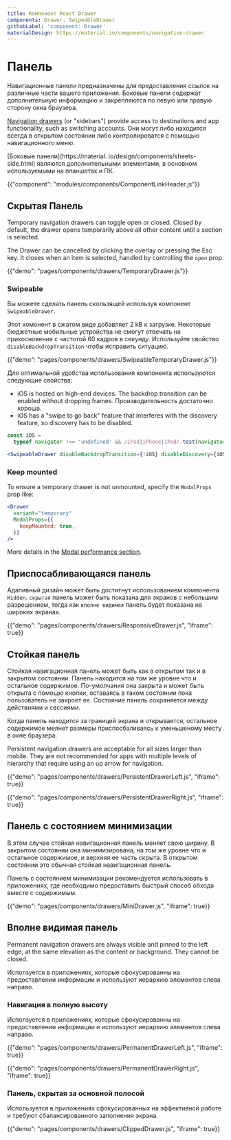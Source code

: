 ```yaml
---
title: Компонент React Drawer
components: Drawer, SwipeableDrawer
githubLabel: 'component: Drawer'
materialDesign: https://material.io/components/navigation-drawer
---
```


# Панель

<p class="description">Навигационные панели предназначены для предоставления ссылок на различные части вашего приложения. Боковые панели содержат дополнительную информацию и закрепляются по левую или правую сторону окна браузера.</p>

[Navigation drawers](https://material.io/design/components/navigation-drawer.html) (or "sidebars") provide access to destinations and app functionality, such as switching accounts. Они могут либо находится всегда в открытом состоянии либо контролироватся с помощью навигационного меню.

\[Боковые панели\](https://material. io/design/components/sheets-side.html) являются дополнительными элементами, в основном используемыми на планшетах и ПК.

{{"component": "modules/components/ComponentLinkHeader.js"}}

## Скрытая Панель

Temporary navigation drawers can toggle open or closed. Closed by default, the drawer opens temporarily above all other content until a section is selected.

The Drawer can be cancelled by clicking the overlay or pressing the Esc key. It closes when an item is selected, handled by controlling the `open` prop.

{{"demo": "pages/components/drawers/TemporaryDrawer.js"}}

### Swipeable

Вы можете сделать панель скользящей используя компонент `SwipeableDrawer`.

Этот комонент в сжатом виде добавляет 2 kB к загрузке. Некоторые бюджетные мобильные устройства не смогут отвечать на прикосновения с частотой 60 кадров в секунду. Используйте свойство `disableBackdropTransition` чтобы исправить ситуацию.

{{"demo": "pages/components/drawers/SwipeableTemporaryDrawer.js"}}

Для оптимальной удобства использования компонента используются следующие свойства:

- iOS is hosted on high-end devices. The backdrop transition can be enabled without dropping frames. Производительность достаточно хороша.
- iOS has a "swipe to go back" feature that interferes with the discovery feature, so discovery has to be disabled.

```jsx
const iOS =
  typeof navigator !== 'undefined' && /iPad|iPhone|iPod/.test(navigator.userAgent);

<SwipeableDrawer disableBackdropTransition={!iOS} disableDiscovery={iOS} />;
```

### Keep mounted

To ensure a temporary drawer is not unmounted, specify the `ModalProps` prop like:

```jsx
<Drawer
  variant="temporary"
  ModalProps={{
    keepMounted: true,
  }}
/>
```

More details in the [Modal performance section](/components/modal/#performance).

## Приспосабливающаяся панель

Адапивный дизайн может быть достигнут использованием компонента `Hidden`. `cкрытая` панель может быть показана для экранов с небольшим разрешением, тогда как `вполне видимая` панель будет показана на широких экранах.

{{"demo": "pages/components/drawers/ResponsiveDrawer.js", "iframe": true}}

## Стойкая панель

Стойкая навигационная панель может быть как в открытом так и в закрытом состоянии. Панель находится на том же уровне что и остальное содержимое. По-умолчания она закрыта и может быть открыта с помощю кнопки, оставаясь в таком состоянии пока пользователь не закроет ее. Состояние панель сохраняется между действиями и сессиями.

Когда панель находится за границей экрана и открывается, остальное содержимое меянет размеры приспосбаливаясь к уменьшеному месту в окне браузера.

Persistent navigation drawers are acceptable for all sizes larger than mobile. They are not recommended for apps with multiple levels of hierarchy that require using an up arrow for navigation.

{{"demo": "pages/components/drawers/PersistentDrawerLeft.js", "iframe": true}}

{{"demo": "pages/components/drawers/PersistentDrawerRight.js", "iframe": true}}

## Панель с состоянием минимизации

В этом случае стойкая навигационная панель меняет свою ширину. В закрытом состоянии она минимизирована, на том же уровне что и остальное содержимое, и верхняя ее часть скрыта. В открытом состоянии это обычная стойкая навигационная панель.

Панель с состоянием минимизации рекомендуется использовать в приложениях, где необходимо предоставить быстрый способ обхода вместе с содержимым.

{{"demo": "pages/components/drawers/MiniDrawer.js", "iframe": true}}

## Вполне видимая панель

Permanent navigation drawers are always visible and pinned to the left edge, at the same elevation as the content or background. They cannot be closed.

Исползуется в приложениях, которые сфокусированны на предоставлении информации и используют иерархию элементов слева направо.

### Навигация в полную высоту

Исползуется в приложениях, которые сфокусированны на предоставлении информации и используют иерархию элементов слева направо.

{{"demo": "pages/components/drawers/PermanentDrawerLeft.js", "iframe": true}}

{{"demo": "pages/components/drawers/PermanentDrawerRight.js", "iframe": true}}

### Панель, скрытая за основной полосой

Используется в приложениях сфокусированных на эффективной работе и требуют сбалансированного заполнения экрана.

{{"demo": "pages/components/drawers/ClippedDrawer.js", "iframe": true}}

